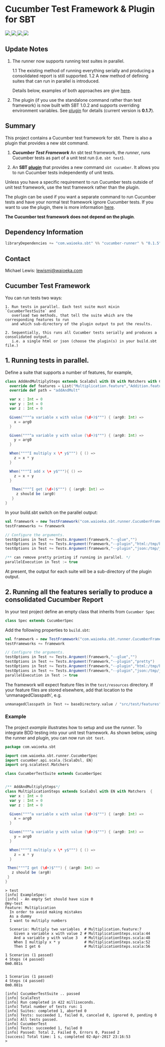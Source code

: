 # Cucumber Test Framework & Plugin for SBT
<p align="left">
<a href="https://travis-ci.org/lewismj/cucumber">
<img src="https://travis-ci.org/lewismj/cucumber.svg?branch=master"/>
</a>
<a href="https://search.maven.org/#search%7Cga%7C1%7Ca%3A%22cucumber-runner_2.12%22">
<img src="https://maven-badges.herokuapp.com/maven-central/com.waioeka.sbt/cucumber-runner_2.12/badge.svg"/>
</a>
<a href="https://search.maven.org/#search%7Cga%7C1%7Ca%3A%22cucumber-plugin%22">
<img src="https://maven-badges.herokuapp.com/maven-central/com.waioeka.sbt/cucumber-plugin/badge.svg"/>
</a>
<a href="https://waffle.io/lewismj/cucumber">
<img src="https://badge.waffle.io/lewismj/cucumber.svg?columns=In%20Progress,Done&style=flat-square">
</a>
</p>

## Update Notes

1. The runner now supports running test suites in parallel.

    1.1 The existing method of running everything serially and producing a consolidated report is still supported.
    1.2 A new method of defining suites that can run in parallel is introduced.
    
    Details below, examples of both approaches are give [here](https://github.com/lewismj/cucumber/tree/master/examples).

2. The plugin (if you use the standalone command rather than test framework) is now built with SBT 1.0.2 
and supports overriding environment variables. See [plugin](plugin.md) for details (current version is __0.1.7__).

## Summary

This project contains a Cucumber test framework for sbt. There is also a plugin that provides a new sbt command.

1. **_Cucumber Test Framework_**  An sbt test framework, the _runner_, runs Cucumber tests as part of a unit test run (i.e. `sbt test`).

2.  An **SBT [plugin](plugin.md)** that provides a new command `sbt cucumber`. It allows you to run Cucumber tests independently of unit tests.
  

Unless you have a specific requirement to run Cucumber tests outside of unit test framework, use the test framework
rather than the plugin.

The plugin can be used if you want a separate command to run Cucumber tests and have your normal test framework
ignore Cucumber tests. If you want to use the plugin, there is more information [here](plugin.md).

__The Cucumber test framework does not depend on the plugin__.

## Dependency Information

```scala
libraryDependencies += "com.waioeka.sbt" %% "cucumber-runner" % "0.1.5"
```

## Contact

Michael Lewis: lewismj@waioeka.com


## Cucumber Test Framework

You can run tests two ways:

    1. Run tests in parallel. Each test suite must mixin `CucumberTestSuite` and 
       overload two methods, that tell the suite which are the corresponding features to run
       and which sub-directory of the plugin output to put the results.

    2. Sequentially, this runs all Cucumber tests serially and produces a consolidated output,
       i.e. a single html or json (choose the plugin(s) in your build.sbt file.)


## 1. Running tests in parallel.

Define a suite that supports a number of features, for example,

```scala
class AddAndMultiplySteps extends ScalaDsl with EN with Matchers with CucumberTestSuite  {
  override def features = List("Multiplication.feature","Addition.feature")
  override def path = "addAndMult"

  var x : Int = 0
  var y : Int = 0
  var z : Int = 0

  Given("""^a variable x with value (\d+)$""") { (arg0: Int) =>
    x = arg0
  }

  Given("""^a variable y with value (\d+)$""") { (arg0: Int) =>
    y = arg0
  }

  When("""^I multiply x \* y$""") { () =>
    z = x * y
  }

  When("""^I add x \+ y$"""){ () =>
    z = x + y
  }

   Then("""^I get (\d+)$""") { (arg0: Int) =>
     z should be (arg0)
   }
}
```

In your build.sbt switch on the parallel output:

```scala
val framework = new TestFramework("com.waioeka.sbt.runner.CucumberFramework")
testFrameworks += framework

// Configure the arguments.
testOptions in Test += Tests.Argument(framework,"--glue","")
testOptions in Test += Tests.Argument(framework,"--plugin","html:/tmp/html")
testOptions in Test += Tests.Argument(framework,"--plugin","json:/tmp/json")

/** can remove pretty printing if running in parallel. */
parallelExecution in Test := true
```

At present, the output for each suite will be a sub-directory of the plugin output.


## 2. Running all the features serially to produce a consolidated Cucumber Report


In your test project define an empty class that inherits from `Cucumber Spec`

```scala
class Spec extends CucumberSpec
```

Add the following properties to `build.sbt`:

```scala
val framework = new TestFramework("com.waioeka.sbt.runner.CucumberFramework")
testFrameworks += framework

// Configure the arguments.
testOptions in Test += Tests.Argument(framework,"--glue","")
testOptions in Test += Tests.Argument(framework,"--plugin","pretty")
testOptions in Test += Tests.Argument(framework,"--plugin","html:/tmp/html")
testOptions in Test += Tests.Argument(framework,"--plugin","json:/tmp/json")
parallelExecution in Test := true
```

The framework will expect feature files in the `test/resources` directory. If your feature files are stored elsewhere, add that location to the 'unmanagedClasspath', e.g.

```scala
unmanagedClasspath in Test += baseDirectory.value / "src/test/features"
```


### Example

The project _example_ illustrates how to setup and use the _runner_. To integrate BDD testing into your unit test framework.
As shown below, using the runner and plugin, you can now run `sbt test`.

```scala
package com.waioeka.sbt

import com.waioeka.sbt.runner.CucumberSpec
import cucumber.api.scala.{ScalaDsl, EN}
import org.scalatest.Matchers

class CucumberTestSuite extends CucumberSpec


/** AddAndMultiplySteps*/
class MultiplicationSteps extends ScalaDsl with EN with Matchers  {
  var x : Int = 0
  var y : Int = 0
  var z : Int = 0

  Given("""^a variable x with value (\d+)$""") { (arg0: Int) =>
    x = arg0
  }

  Given("""^a variable y with value (\d+)$""") { (arg0: Int) =>
    y = arg0
  }

  When("""^I multiply x \* y$""") { () =>
    z = x * y
  }

 Then("""^I get (\d+)$""") { (arg0: Int) =>
   z should be (arg0)
 }
}
```


```
> test
[info] ExampleSpec:
[info] - An empty Set should have size 0
@my-test
Feature: Multiplication
  In order to avoid making mistakes
  As a dummy
  I want to multiply numbers

  Scenario: Multiply two variables  # Multiplication.feature:7
    Given a variable x with value 2 # MultiplicationSteps.scala:44
    And a variable y with value 3   # MultiplicationSteps.scala:48
    When I multiply x * y           # MultiplicationSteps.scala:52
    Then I get 6                    # MultiplicationSteps.scala:56

1 Scenarios (1 passed)
4 Steps (4 passed)
0m0.081s


1 Scenarios (1 passed)
4 Steps (4 passed)
0m0.081s

[info] CucumberTestSuite .. passed
[info] ScalaTest
[info] Run completed in 422 milliseconds.
[info] Total number of tests run: 1
[info] Suites: completed 1, aborted 0
[info] Tests: succeeded 1, failed 0, canceled 0, ignored 0, pending 0
[info] All tests passed.
[info] CucumberTest
[info] Tests: succeeded 1, failed 0
[info] Passed: Total 2, Failed 0, Errors 0, Passed 2
[success] Total time: 1 s, completed 02-Apr-2017 23:16:53
>
```

[1]:	https://waffle.io/lewismj/cucumber
